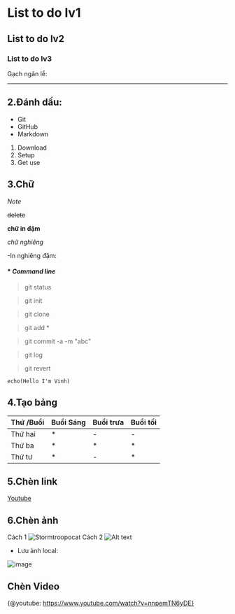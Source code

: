 # List to do lv1
## List to do lv2
### List to do lv3
Gạch ngăn lề:

---

## 2.Đánh dấu:
* Git 
* GitHub
* Markdown
1. Download
2. Setup
3. Get use

## 3.Chữ 

*Note*

~~delete~~

__chữ in đậm__

_chữ nghiêng_

-In nghiêng đậm:
#### * ***Command line***

> git status

> git init 

> git clone

> git add * 

> git commit -a -m "abc"

> git log

> git revert


``` echo(Hello I'm Vinh) ```
## 4.Tạo bảng

| Thứ /Buổi | Buổi Sáng | Buổi trưa| Buổi tối |
|:--------------|-------|------|------|
| Thứ hai | *   | - |- |  
| Thứ ba  | * | * | *|
| Thứ tư   | * | -| * |

## 5.Chèn link

[Youtube](https://www.youtube.com/?gl=VN)

## 6.Chèn ảnh 
Cách 1
![Stormtroopocat](https://techcrunch.com/wp-content/uploads/2019/01/IMG_20181016_092551.jpg?w=730&crop=1 "Github")
Cách 2
![Alt text][id]


[id]: https://cdn0.iconfinder.com/data/icons/octicons/1024/markdown-512.png "Markdown"

- Lưu ảnh local:

![image](../images/local-image.png)

## Chèn Video

{@youtube: https://www.youtube.com/watch?v=nnpemTN6yDE}


